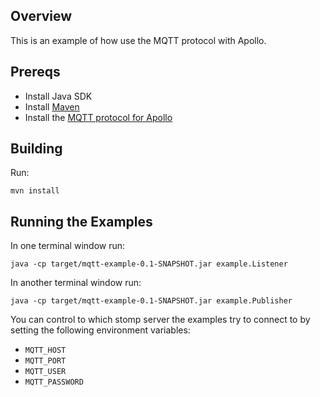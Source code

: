 ## Overview

This is an example of how use the MQTT protocol with Apollo.  

## Prereqs

- Install Java SDK
- Install [Maven](http://maven.apache.org/download.html) 
- Install the [MQTT protocol for Apollo](https://github.com/fusesource/fuse-extra/tree/master/fusemq-apollo/fusemq-apollo-mqtt)

## Building

Run:

    mvn install

## Running the Examples

In one terminal window run:

    java -cp target/mqtt-example-0.1-SNAPSHOT.jar example.Listener

In another terminal window run:

    java -cp target/mqtt-example-0.1-SNAPSHOT.jar example.Publisher

You can control to which stomp server the examples try to connect to by
setting the following environment variables: 

* `MQTT_HOST`
* `MQTT_PORT`
* `MQTT_USER`
* `MQTT_PASSWORD`
